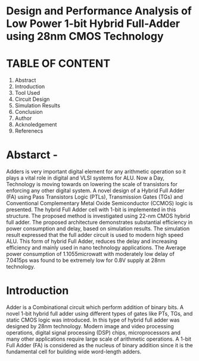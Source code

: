 # Design and Performance Analysis of Low Power 1-bit Hybrid Full-Adder using 28nm CMOS Technology
# TABLE OF CONTENT
1. Abstract
2. Introduction
3. Tool Used
4. Circuit Design
5. Simulation Results 
6. Conclusion
7. Author
8. Acknoledgement
9. Referenecs
# Abstarct -
Adders is very important digital element for any arithmetic operation so it plays a vital role in digital and VLSI systems for ALU.
Now a Day, Technology is moving towards on lowering the scale of transistors for enforcing any other digital system. A novel design of a 
Hybrid Full Adder (FA) using Pass Transistors Logic (PTLs), Transmission Gates (TGs) and Conventional Complementary Metal Oxide Semiconductor (CCMOS) logic is presented.
The hybrid Full Adder cell with 1-bit is implemented in this structure. The proposed method is investigated using 22-nm CMOS hybrid full adder. 
The proposed architecture demonstrates substantial efficiency in power consumption and delay, based on simulation results. 
The simulation result expressed that the full adder circuit is used to modern high speed ALU. This form of hybrid Full Adder, reduces the delay and increasing efficiency and mainly used in nano technology applications.
The Average power consumption of 1.1055microwatt with moderately low delay of 7.0415ps was found to be extremely low for 0.8V supply at 28nm technology.
# Introduction 
Adder is a Combinational circuit which perform addition of binary bits. A novel 1-bit hybrid full adder using different types of gates like PTs, TGs, and static CMOS logic was 
introduced. In this type of hybrid full adder was designed by 28nm technology. Modern image and video processing operations, digital signal processing (DSP) chips, microprocessors and many other applications require large scale of arithmetic operations. A 1-bit Full Adder (FA) is considered as the nucleus of binary addition since it is the 
fundamental cell for building wide word-length adders.
